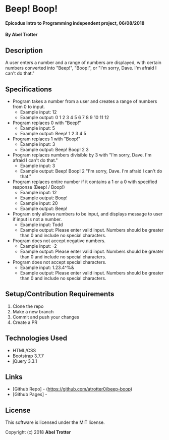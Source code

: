 # Beep! Boop!

#### Epicodus Intro to Programming independent project, 06/08/2018

#### By Abel Trotter

## Description

A user enters a number and a range of numbers are displayed, with certain numbers converted into "Beep!", "Boop!", or "I'm sorry, Dave. I'm afraid I can't do that."

## Specifications

* Program takes a number from a user and creates a range of numbers from 0 to input.
  * Example input: 12
  * Example output: 0 1 2 3 4 5 6 7 8 9 10 11 12
* Program replaces 0 with "Beep!"
  * Example input: 5
  * Example output: Beep! 1 2 3 4 5
* Program replaces 1 with "Boop!"
  * Example input: 3
  * Example output: Beep! Boop! 2 3
* Program replaces numbers divisible by 3 with "I'm sorry, Dave. I'm afraid I can't do that."
  * Example input: 3
  * Example output: Beep! Boop! 2 "I'm sorry, Dave. I'm afraid I can't do that."
* Program replaces entire number if it contains a 1 or a 0 with specified response (Beep! / Boop!)
  * Example input: 12
  * Example output: Boop!
  * Example input: 20
  * Example output: Beep!
* Program only allows numbers to be input, and displays message to user if input is not a number.
  * Example input: Todd
  * Example output: Please enter valid input. Numbers should be greater than 0 and include no special characters.
* Program does not accept negative numbers.
  * Example input: -2
  * Example output: Please enter valid input. Numbers should be greater than 0 and include no special characters.
* Program does not accept special characters.
  * Example input: 1.23.4^%&
  * Example output: Please enter valid input. Numbers should be greater than 0 and include no special characters.

## Setup/Contribution Requirements

1. Clone the repo
1. Make a new branch
1. Commit and push your changes
1. Create a PR

## Technologies Used

* HTML/CSS
* Bootstrap 3.7.7
* jQuery 3.3.1

## Links

* [Github Repo] - (https://github.com/atrotter0/beep-boop)
* [Github Pages] - 

## License

This software is licensed under the MIT license.

Copyright (c) 2018 **Abel Trotter**